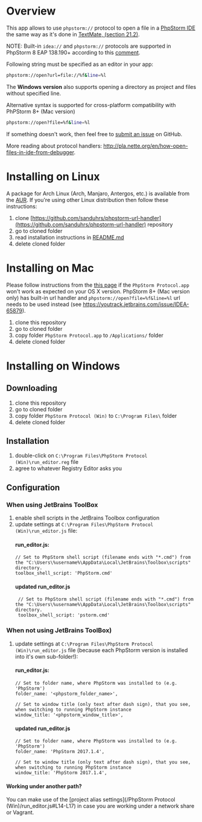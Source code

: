 
Overview
========
This app allows to use ```phpstorm://``` protocol to open a file in a [PhpStorm IDE](http://www.jetbrains.com/phpstorm/) the same way as it's done in [TextMate, (section 21.2)](http://manual.macromates.com/en/using_textmate_from_terminal.html).

NOTE: Built-in ``idea://`` and ``phpstorm://`` protocols are supported in PhpStorm 8 EAP 138.190+
according to this [comment](https://youtrack.jetbrains.com/oauth?state=%2Fissue%2FIDEA-65879#comment=27-736256).

Following string must be specified as an editor in your app:
```bash
phpstorm://open?url=file://%f&line=%l
```

The **Windows version** also supports opening a directory as project and files without specified line.

Alternative syntax is supported for cross-platform compatibility with PhPStorm 8+ (Mac version)
```bash
phpstorm://open?file=%f&line=%l
```

If something doesn't work, then feel free to [submit an issue](https://github.com/aik099/PhpStormProtocol/issues/new) on GitHub.


More reading about protocol handlers: http://pla.nette.org/en/how-open-files-in-ide-from-debugger.

Installing on Linux
===================

A package for Arch Linux (Arch, Manjaro, Antergos, etc.) is available from the [AUR](https://aur.archlinux.org/packages/phpstorm-url-handler/).
If you're using other Linux distribution then follow these instructions:

1. clone [https://github.com/sanduhrs/phpstorm-url-handler](https://github.com/sanduhrs/phpstorm-url-handler) repository
2. go to cloned folder
3. read installation instructions in [README.md](https://github.com/sanduhrs/phpstorm-url-handler/blob/master/README.md)
4. delete cloned folder

Installing on Mac
=================
Please follow instructions from the [this page](LinCastor.md) if the `PhpStorm Protocol.app` won't work as expected on your OS X version.
PhpStorm 8+ (Mac version only) has built-in url handler and `phpstorm://open?file=%f&line=%l` url needs to be used instead (see https://youtrack.jetbrains.com/issue/IDEA-65879).

1. clone this repository
2. go to cloned folder
3. copy folder ```PhpStorm Protocol.app``` to ```/Applications/``` folder
4. delete cloned folder

Installing on Windows
=====================

## Downloading

1. clone this repository
2. go to cloned folder
3. copy folder ```PhpStorm Protocol (Win)``` to ```C:\Program Files\``` folder
4. delete cloned folder

## Installation

1. double-click on ```C:\Program Files\PhpStorm Protocol (Win)\run_editor.reg``` file
2. agree to whatever Registry Editor asks you

## Configuration

### When using JetBrains ToolBox

1. enable shell scripts in the JetBrains Toolbox configuration
2. update settings at ```C:\Program Files\PhpStorm Protocol (Win)\run_editor.js``` file:
   #### run_editor.js:
    ```
    // Set to PhpStorm shell script (filename ends with "*.cmd") from the "C:\Users\%username%\AppData\Local\JetBrains\Toolbox\scripts" directory.
    toolbox_shell_script: 'PhpStorm.cmd'
    ```
   #### updated run_editor.js
   ```
    // Set to PhpStorm shell script (filename ends with "*.cmd") from the "C:\Users\%username%\AppData\Local\JetBrains\Toolbox\scripts" directory.
    toolbox_shell_script: 'pstorm.cmd'
   ```

### When not using JetBrains ToolBox)

1. update settings at ```C:\Program Files\PhpStorm Protocol (Win)\run_editor.js``` file (because each PhpStorm version is installed into it's own sub-folder!):
   #### run_editor.js:
    ```
    // Set to folder name, where PhpStorm was installed to (e.g. 'PhpStorm')
    folder_name: '<phpstorm_folder_name>',

    // Set to window title (only text after dash sign), that you see, when switching to running PhpStorm instance
    window_title: '<phpstorm_window_title>',
    ```
   #### updated run_editor.js
   ```
   // Set to folder name, where PhpStorm was installed to (e.g. 'PhpStorm')
   folder_name: 'PhpStorm 2017.1.4',

   // Set to window title (only text after dash sign), that you see, when switching to running PhpStorm instance
   window_title: 'PhpStorm 2017.1.4',
   ```

#### Working under another path?
You can make use of the [project alias settings](/PhpStorm Protocol (Win)/run_editor.js#L14-L17) in case you are working under a network share or Vagrant.
